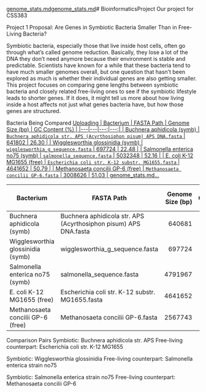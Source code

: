 [genome_stats.md](https://github.com/user-attachments/files/21678285/genome_stats.md)[genome_stats.md](https://github.com/user-attachments/files/21678283/genome_stats.md)# BioinformaticsProject
Our project for CSS383

Project 1 Proposal: Are Genes in Symbiotic Bacteria Smaller Than in Free-Living Bacteria?

Symbiotic bacteria, especially those that live inside host cells, often go through what’s called genome reduction. Basically, they lose a lot of the DNA they don’t need anymore because their environment is stable and predictable. Scientists have known for a while that these bacteria tend to have much smaller genomes overall, but one question that hasn’t been explored as much is whether their individual genes are also getting smaller.
This project focuses on comparing gene lengths between symbiotic bacteria and closely related free-living ones to see if the symbiotic lifestyle leads to shorter genes. If it does, it might tell us more about how living inside a host affects not just what genes bacteria have, but how those genes are structured.

Bacteria Being Compared
[Uploading | Bacterium | FASTA Path | Genome Size (bp) | GC Content (%) |
|---|---|---:|---:|
| Buchnera aphidicola (symb) | `Buchnera aphidicola str. APS (Acyrthosiphon pisum) APS DNA.fasta` | 641802 | 26.30 |
| Wigglesworthia glossinidia (symb) | `wigglesworthia_g_sequence.fasta` | 697724 | 22.48 |
| Salmonella enterica no75 (symb) | `salmonella_sequence.fasta` | 5032348 | 52.16 |
| E. coli K-12 MG1655 (free) | `Escherichia coli str. K-12 substr. MG1655.fasta` | 4641652 | 50.79 |
| Methanosaeta concilii GP-6 (free) | `Methanosaeta concilii GP-6.fasta` | 3008626 | 51.03 |
genome_stats.md…]()

| Bacterium                         | FASTA Path                                                       | Genome Size (bp) | GC Content (%) |
| --------------------------------- | ---------------------------------------------------------------- | ---------------: | -------------: |
| Buchnera aphidicola (symb)        | Buchnera aphidicola str. APS (Acyrthosiphon pisum) APS DNA.fasta |           640681 |          26.30 |
| Wigglesworthia glossinidia (symb) | wigglesworthia\_g\_sequence.fasta                                |           697724 |          22.10 |
| Salmonella enterica no75 (symb)   | salmonella\_sequence.fasta                                       |          4791967 |          52.10 |
| E. coli K-12 MG1655 (free)        | Escherichia coli str. K-12 substr. MG1655.fasta                  |          4641652 |          50.80 |
| Methanosaeta concilii GP-6 (free) | Methanosaeta concilii GP-6.fasta                                 |          2567743 |          52.40 |

Comparison Pairs
Symbiotic: Buchnera aphidicola str. APS
Free-living counterpart: Escherichia coli str. K-12 MG1655

Symbiotic: Wigglesworthia glossinidia
Free-living counterpart: Salmonella enterica strain no75

Symbiotic: Salmonella enterica strain no75
Free-living counterpart: Methanosaeta concilii GP-6

